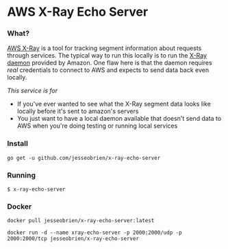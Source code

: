 # AWS X-Ray Echo Server

### What?

[AWS X-Ray](https://aws.amazon.com/xray/) is a tool for tracking segment information about requests through services. The typical way to run this locally is to run the [X-Ray daemon](https://docs.aws.amazon.com/xray/latest/devguide/xray-daemon.html) provided by Amazon. One flaw here is that the daemon requires _real_ credentials to connect to AWS and expects to send data back even locally.

_This service is for_

- If you've ever wanted to see what the X-Ray segment data looks like locally before it's sent to amazon's servers
- You just want to have a local daemon available that doesn't send data to AWS when you're doing testing or running local services

### Install

`go get -u github.com/jesseobrien/x-ray-echo-server`

### Running

`$ x-ray-echo-server`

### Docker

`docker pull jesseobrien/x-ray-echo-server:latest`

`docker run -d --name xray-echo-server -p 2000:2000/udp -p 2000:2000/tcp jesseobrien/x-ray-echo-server`
